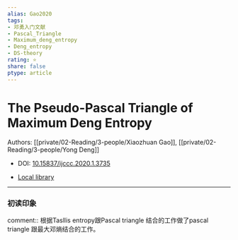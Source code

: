 ```yaml
---
alias: Gao2020
tags: 
- 邓勇入门文献
- Pascal_Triangle
- Maximum_deng_entropy
- Deng_entropy
- DS-theory
rating: ⭐
share: false
ptype: article
---
```


# The Pseudo-Pascal Triangle of Maximum Deng Entropy
Authors: [[private/02-Reading/3-people/Xiaozhuan Gao]], [[private/02-Reading/3-people/Yong Deng]]

* DOI: [10.15837/ijccc.2020.1.3735](https://doi.org/10.15837/ijccc.2020.1.3735)

* [Local library](zotero://select/items/1_MKBBMAK2)

***

### 初读印象

comment:: 根据Tasllis entropy跟Pascal triangle 结合的工作做了pascal triangle 跟最大邓熵结合的工作。


